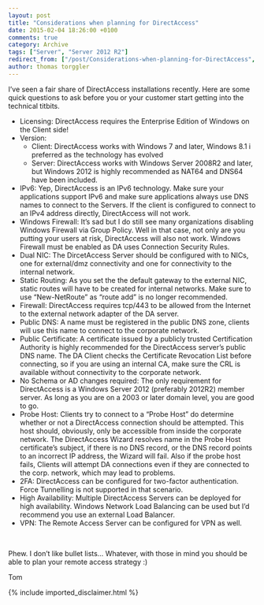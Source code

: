 ```yaml
---
layout: post
title: "Considerations when planning for DirectAccess"
date: 2015-02-04 18:26:00 +0100
comments: true
category: Archive
tags: ["Server", "Server 2012 R2"]
redirect_from: ["/post/Considerations-when-planning-for-DirectAccess", "/post/considerations-when-planning-for-directaccess"]
author: thomas torggler
---
```

<!-- more -->
<p>I’ve seen a fair share of DirectAccess installations recently. Here are some quick questions to ask before you or your customer start getting into the technical titbits.</p> <ul> <li>Licensing: DirectAccess requires the Enterprise Edition of Windows on the Client side!  <li>Version:  <ul> <li>Client: DirectAccess works with Windows 7 and later, Windows 8.1 i preferred as the technology has evolved  <li>Server: DirectAccess works with Windows Server 2008R2 and later, but Windows 2012 is highly recommended as NAT64 and DNS64 have been included.</li></ul> <li>IPv6: Yep, DirectAccess is an IPv6 technology. Make sure your applications support IPv6 and make sure applications always use DNS names to connect to the Servers. If the client is configured to connect to an IPv4 address directly, DirectAccess will not work.  <li>Windows Firewall: It’s sad but I do still see many organizations disabling Windows Firewall via Group Policy. Well in that case, not only are you putting your users at risk, DirectAccess will also not work. Windows Firewall must be enabled as DA uses Connection Security Rules.  <li>Dual NIC: The DircetAccess Server should be configured with to NICs, one for external/dmz connectivity and one for connectivity to the internal network.  <li>Static Routing: As you set the the default gateway to the external NIC, static routes will have to be created for internal networks. Make sure to use “New-NetRoute” as “route add” is no longer recommended.  <li>Firewall: DirectAccess requires tcp/443 to be allowed from the Internet to the external network adapter of the DA server.  <li>Public DNS: A name must be registered in the public DNS zone, clients will use this name to connect to the corporate network.  <li>Public Certificate: A certificate issued by a publicly trusted Certification Authority is highly recommended for the DirectAccess server’s public DNS name. The DA Client checks the Certificate Revocation List before connecting, so if you are using an internal CA, make sure the CRL is available without connectivity to the corporate network.  <li>No Schema or AD changes required: The only requirement for DirectAccess is a Windows Server 2012 (preferably 2012R2) member server. As long as you are on a 2003 or later domain level, you are good to go.  <li>Probe Host: Clients try to connect to a “Probe Host” do determine whether or not a DirectAccess connection should be attempted. This host should, obviously, only be accessible from inside the corporate network. The DirectAccess Wizard resolves name in the Probe Host certificate’s subject, if there is no DNS record, or the DNS record points to an incorrect IP address, the Wizard will fail. Also if the probe host fails, Clients will attempt DA connections even if they are connected to the corp. network, which may lead to problems.  <li>2FA: DirectAccess can be configured for two-factor authentication. Force Tunnelling is not supported in that scenario.  <li>High Availability: Multiple DirectAccess Servers can be deployed for high availability. Windows Network Load Balancing can be used but I’d recommend you use an external Load Balancer.  <li>VPN: The Remote Access Server can be configured for VPN as well.</li></ul> <p>&nbsp;</p> <p>Phew. I don’t like bullet lists… Whatever, with those in mind you should be able to plan your remote access strategy :)</p> <p>Tom</p>
{% include imported_disclaimer.html %}
